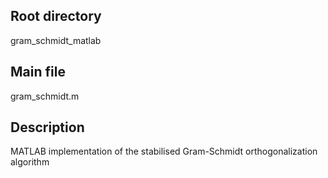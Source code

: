 ## Root directory
gram_schmidt_matlab

## Main file
gram_schmidt.m

## Description
MATLAB implementation of the stabilised Gram-Schmidt orthogonalization algorithm

